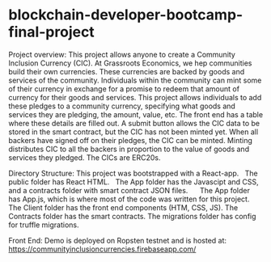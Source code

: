 # blockchain-developer-bootcamp-final-project

Project overview:
This project allows anyone to create a Community Inclusion Currency (CIC).
At Grassroots Economics, we hep communities build their own currencies.
These currencies are backed by goods and services of the community.
Individuals within the community can mint some of their currency in exchange for a promise to redeem that amount of currency for their goods and services.
This project allows individuals to add these pledges to a community currency, specifying what goods and services they are pledging, the amount, value, etc.
The front end has a table where these details are filled out.
A submit button allows the CIC data to be stored in the smart contract, but the CIC has not been minted yet.
When all backers have signed off on their pledges, the CIC can be minted.
Minting distributes CIC to all the backers in proportion to the value of goods and services they pledged.
The CICs are ERC20s.


Directory Structure:
This project was bootstrapped with a React-app.
 
	The public folder has React HTML.
 
	The App folder has the Javascipt and CSS, and a contracts folder with smart contract JSON files.
  
  &nbsp;&nbsp;The App folder has App.js, which is where most of the code was written for this project.
The Client folder has the front end components (HTM, CSS, JS).
The Contracts folder has the smart contracts.
The migrations folder has config for truffle migrations.


Front End:
Demo is deployed on Ropsten testnet and is hosted at:
https://communityinclusioncurrencies.firebaseapp.com/


